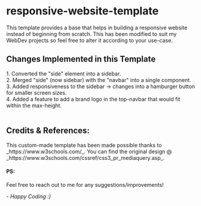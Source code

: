 # responsive-website-template
This template provides a base that helps in building a responsive website instead of beginning from scratch. This has been modified to suit my WebDev projects so feel free to alter it according to your use-case.
<br>

<h2> Changes Implemented in this Template </h2>
  1. Converted the "side" element into a sidebar. <br>
  2. Merged "side" (now sidebar) with the "navbar" into a single component.<br>
  3. Added responsiveness to the sidebar -> changes into a hamburger button for smaller screen sizes.<br>
  4. Added a feature to add a brand logo in the top-navbar that would fit within the max-height.<br>
<br>

<h2>Credits & References:</h2>
This custom-made template has been made possible thanks to _https://www.w3schools.com/_. You can find the original design  @ _https://www.w3schools.com/cssref/css3_pr_mediaquery.asp_.
<br>

<h4>PS:</h4>Feel free to reach out to me for any suggestions/improvements!
<br>

_- Happy Coding :)_
